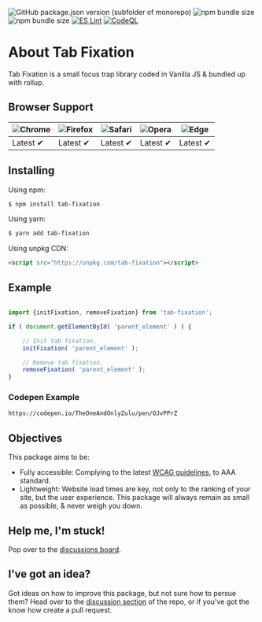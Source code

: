 <img alt="GitHub package.json version (subfolder of monorepo)" src="https://img.shields.io/github/package-json/v/TheOneAndOnlyZulu/tab-fixation"> <img alt="npm bundle size" src="https://img.shields.io/bundlephobia/min/tab-fixation" /> <img alt="npm bundle size" src="https://img.shields.io/bundlephobia/minzip/tab-fixation" />
[![ES Lint](https://github.com/TheOneAndOnlyZulu/tab-fixation/actions/workflows/eslint.yml/badge.svg)](https://github.com/TheOneAndOnlyZulu/tab-fixation/actions/workflows/eslint.yml)
[![CodeQL](https://github.com/TheOneAndOnlyZulu/tab-fixation/actions/workflows/codeql-analysis.yml/badge.svg)](https://github.com/TheOneAndOnlyZulu/tab-fixation/actions/workflows/codeql-analysis.yml)

# About Tab Fixation

Tab Fixation is a small focus trap library coded in Vanilla JS & bundled up with rollup. 


## Browser Support

![Chrome](https://raw.github.com/alrra/browser-logos/master/src/chrome/chrome_48x48.png) | ![Firefox](https://raw.github.com/alrra/browser-logos/main/src/firefox/firefox_48x48.png) | ![Safari](https://raw.github.com/alrra/browser-logos/main/src/safari/safari_48x48.png) | ![Opera](https://raw.github.com/alrra/browser-logos/main/src/opera/opera_48x48.png) | ![Edge](https://raw.github.com/alrra/browser-logos/main/src/edge/edge_48x48.png) | 
--- | --- | --- | --- | --- |
Latest ✔ | Latest ✔ | Latest ✔ | Latest ✔ | Latest ✔ |

## Installing

Using npm:

```bash
$ npm install tab-fixation
```

Using yarn:

```bash
$ yarn add tab-fixation
```

Using unpkg CDN:

```html
<script src="https://unpkg.com/tab-fixation"></script>
```

## Example

```js

import {initFixation, removeFixation} from 'tab-fixation';

if ( document.getElementById( 'parent_element' ) ) {

	// Init tab fixation.
	initFixation( 'parent_element' );

	// Remove tab fixation.
	removeFixation( 'parent_element' );
}

```

### Codepen Example

```html
https://codepen.io/TheOneAndOnlyZulu/pen/OJvPPrZ
```

## Objectives

This package aims to be:

- Fully accessible: Complying to the latest <a href="https://www.w3.org/TR/WCAG21/">WCAG guidelines</a>, to AAA standard.
- Lightweight: Website load times are key, not only to the ranking of your site, but the user experience. This package will always remain as small as possible, & never weigh you down.


## Help me, I'm stuck!

Pop over to the <a href="https://github.com/TheOneAndOnlyZulu/tab-fixation/discussions">discussions board</a>.

## I've got an idea?

Got ideas on how to improve this package, but not sure how to persue them? Head over to the <a href="https://github.com/TheOneAndOnlyZulu/tab-fixation/discussions">discussion section</a> of the repo, or if you've got the know how create a pull request.
